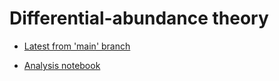 # Differential-abundance theory

* [Latest from 'main' branch](https://mikemc.github.io/differential-abundance-theory)

* [Analysis notebook](https://mikemc.github.io/differential-abundance-theory/notebook)

